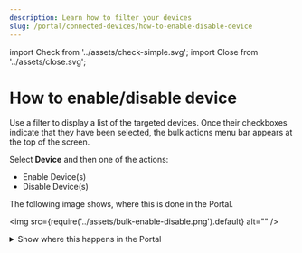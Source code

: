 ```yaml
---
description: Learn how to filter your devices
slug: /portal/connected-devices/how-to-enable-disable-device
---
```


import Check from '../assets/check-simple.svg';
import Close from '../assets/close.svg';

# How to enable/disable device

Use a filter to display a list of the targeted devices.
Once their checkboxes indicate that they have been selected, the bulk actions menu bar appears at the top of the screen.

Select **Device** and then one of the actions:

<!-- vale Google.OptionalPlurals = NO -->
<!-- Action names are written the same as they're shown in the Portal -->
- Enable Device(s)
- Disable Device(s)
<!-- vale Google.OptionalPlurals = YES -->

The following image shows, where this is done in the Portal.

<img
  src={require('../assets/bulk-enable-disable.png').default}
  alt=""
/>


<details className="custom-details-troubleshooting">
  <summary>Show where this happens in the Portal</summary>
  <img
    src={require('./assets/portal-connected-devices-bulk-enable-disable.png').default}
    alt=""
  />
</details>
